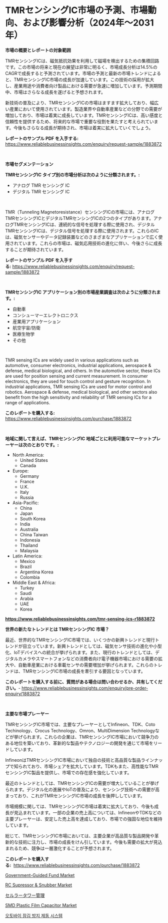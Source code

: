 <p><h1>TMRセンシングIC市場の予測、市場動向、および影響分析（2024年〜2031年）</h1></p><p><strong>市場の概要とレポートの対象範囲</strong></p>
<p><p>TMRセンシングICは、磁気抵抗効果を利用して磁場を検出するための集積回路です。この市場の将来と現在の展望は非常に明るく、市場成長分析は14.5%のCAGRで成長すると予測されています。市場の予測と最新の市場トレンドによると、TMRセンシングIC市場の成長が加速しています。この技術の採用が拡大し、産業用途や消費者向け製品における需要が急速に増加しています。予測期間中、市場はさらなる成長を遂げると予想されます。</p><p>新技術の普及により、TMRセンシングICの市場はますます拡大しており、幅広い産業において使用されています。製造業界や自動車産業などの分野での需要が増加しており、市場は着実に成長しています。TMRセンシングICは、高い感度と信頼性を提供するため、将来的な市場で重要な役割を果たすと考えられています。今後もさらなる成長が期待され、市場は着実に拡大していくでしょう。</p></p>
<p><strong>レポートのサンプル PDF を入手する:</strong> <a href="https://www.reliablebusinessinsights.com/enquiry/request-sample/1883872">https://www.reliablebusinessinsights.com/enquiry/request-sample/1883872</a></p>
<p>&nbsp;</p>
<p><strong>市場セグメンテーション</strong></p>
<p><strong>TMRセンシングIC タイプ別の市場分析は次のように分類されます。:</strong></p>
<p><ul><li>アナログ TMR センシング IC</li><li>デジタル TMR センシング IC</li></ul></p>
<p>&nbsp;</p>
<p><p>TMR（Tunneling Magnetoresistance）センシングICの市場には、アナログTMRセンシングICとデジタルTMRセンシングICの2つのタイプがあります。アナログTMRセンシングICは、連続的な信号を処理する際に使用され、デジタルTMRセンシングICは、デジタル信号を処理する際に使用されます。これらのICは、磁気センサーやデータ記録装置などのさまざまなアプリケーションで広く使用されています。これらの市場は、磁気応用技術の進化に伴い、今後さらに成長することが期待されています。</p></p>
<p><strong>レポートのサンプル PDF を入手する:</strong>&nbsp;<a href="https://www.reliablebusinessinsights.com/enquiry/request-sample/1883872">https://www.reliablebusinessinsights.com/enquiry/request-sample/1883872</a></p>
<p>&nbsp;</p>
<p><strong> TMRセンシングIC アプリケーション別の市場産業調査は次のように分類されます。:</strong></p>
<p><ul><li>自動車</li><li>コンシューマーエレクトロニクス</li><li>産業用アプリケーション</li><li>航空宇宙/防衛</li><li>医療生物学</li><li>その他</li></ul></p>
<p>&nbsp;</p>
<p><p>TMR sensing ICs are widely used in various applications such as automotive, consumer electronics, industrial applications, aerospace & defense, medical biological, and others. In the automotive sector, these ICs are used for position sensing and current measurement. In consumer electronics, they are used for touch control and gesture recognition. In industrial applications, TMR sensing ICs are used for motor control and robotics. Aerospace & defense, medical biological, and other sectors also benefit from the high sensitivity and reliability of TMR sensing ICs for a range of applications.</p></p>
<p><strong>このレポートを購入する:</strong>&nbsp; <a href="https://www.reliablebusinessinsights.com/purchase/1883872">https://www.reliablebusinessinsights.com/purchase/1883872</a></p>
<p>&nbsp;</p>
<p><strong>地域に関して言えば、TMRセンシングIC 地域ごとに利用可能なマーケットプレーヤーは次のとおりです。:</strong></p>
<p><ul>
    <li>
        North America:
        <ul>
            <li>United States</li>
            <li>Canada</li>
        </ul>
    </li>
    <li>
        Europe:
        <ul>
            <li>Germany</li>
            <li>France</li>
            <li>U.K.</li>
            <li>Italy</li>
            <li>Russia</li>
        </ul>
    </li>
    <li>
        Asia-Pacific:
        <ul>
            <li>China</li>
            <li>Japan</li>
            <li>South Korea</li>
            <li>India</li>
            <li>Australia</li>
            <li>China Taiwan</li>
            <li>Indonesia</li>
            <li>Thailand</li>
            <li>Malaysia</li>
        </ul>
    </li>
    <li>
        Latin America:
        <ul>
            <li>Mexico</li>
            <li>Brazil</li>
            <li>Argentina Korea</li>
            <li>Colombia</li>
        </ul>
    </li>
    <li>
        Middle East & Africa:
        <ul>
            <li>Turkey</li>
            <li>Saudi</li>
            <li>Arabia</li>
            <li>UAE</li>
            <li>Korea</li>
        </ul>
    </li>
    </ul></p>
<p><strong><a href="https://www.reliablebusinessinsights.com/tmr-sensing-ics-r1883872">https://www.reliablebusinessinsights.com/tmr-sensing-ics-r1883872</a></strong>&nbsp;</p>
<p><strong>世界の新たなトレンドとは TMRセンシングIC 市場？</strong></p>
<p><p>最近、世界的なTMRセンシングIC市場では、いくつかの新興トレンドと現行トレンドが目立っています。新興トレンドとしては、磁気センサ技術の進化や小型化、IoTデバイスへの統合が挙げられます。また、現行のトレンドとしては、デジタルカメラやスマートフォンなどの消費者向け電子機器市場における需要の拡大や、自動車産業における車載センサの需要増加が挙げられます。これらのトレンドは、TMRセンシングIC市場の成長を牽引する要因となっています。</p></p>
<p><strong>このレポートを購入する前に、質問がある場合は問い合わせるか、共有してください。</strong>- <a href="https://www.reliablebusinessinsights.com/enquiry/pre-order-enquiry/1883872">https://www.reliablebusinessinsights.com/enquiry/pre-order-enquiry/1883872</a></p>
<p>&nbsp;</p>
<p><strong>主要な市場プレーヤー</strong></p>
<p><p>TMRセンシングIC市場では、主要なプレーヤーとしてInfineon、TDK、Coto Techinology、Crocus Technology、Omron、MultiDimension Technologyなどが挙げられます。これらの企業は、TMRセンシングIC市場において競争力のある地位を築いており、革新的な製品やテクノロジーの開発を通じて市場をリードしています。</p><p>InfineonはTMRセンシングIC市場において独自の技術と高品質な製品ラインナップで知られており、市場シェアを拡大しています。TDKもまた、高性能なTMRセンシングIC製品を提供し、市場での存在感を強化しています。</p><p>最近のトレンドとしては、TMRセンシングICの需要が増大していることが挙げられます。デジタル化の進展やIoTの普及により、センシング技術への需要が高まっており、これがTMRセンシングIC市場の成長を後押ししています。</p><p>市場規模に関しては、TMRセンシングIC市場は着実に拡大しており、今後も成長が見込まれています。一部の企業の売上高については、InfineonやTDKなどの主要プレーヤーは、安定した売上高を達成しており、市場での強固な地位を維持しています。</p><p>総じて、TMRセンシングIC市場においては、主要企業が高品質な製品開発や革新的な技術に注力し、市場の成長をけん引しています。今後も需要の拡大が見込まれるため、競争は一層激化することが予想されます。</p></p>
<p><strong>このレポートを購入する:</strong>&nbsp;&nbsp;<a href="https://www.reliablebusinessinsights.com/purchase/1883872">https://www.reliablebusinessinsights.com/purchase/1883872</a></p>
<p><p><a href="https://github.com/luckyshygirl/Market-Research-Report-List-4/blob/main/government-guided-fund-market.md">Government-Guided Fund Market</a></p><p><a href="https://github.com/markusgodoy/Market-Research-Report-List-3/blob/main/rc-supressor-snubber-market.md">RC Supressor & Snubber Market</a></p><p><a href="https://github.com/dandier2003/Market-Research-Report-List-1/blob/main/4030455103841.md">セルラータワー管理</a></p><p><a href="https://issuu.com/reportprime-2/docs/smd-plastic-film-capacitor-market-size-2030.pptx">SMD Plastic Film Capacitor Market</a></p><p><a href="https://github.com/kvbohdfy111/Market-Research-Report-List-1/blob/main/281377197337.md">오토바이 잠김 방지 제동 시스템</a></p></p>